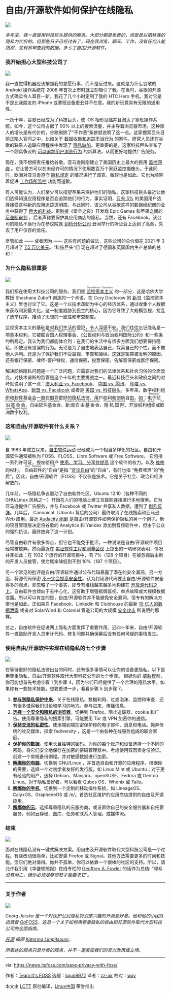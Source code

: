 [#]: subject: (How Free & Open Source Software Can Save Online Privacy)
[#]: via: (https://news.itsfoss.com/save-privacy-with-foss/)
[#]: author: (Team It's FOSS https://news.itsfoss.com/author/team/)
[#]: collector: (lujun9972)
[#]: translator: (zz-air)
[#]: reviewer: (wxy)
[#]: publisher: ( )
[#]: url: ( )

自由/开源软件如何保护在线隐私
======

![](https://i2.wp.com/news.itsfoss.com/wp-content/uploads/2021/06/online-privacy.png?w=1200&ssl=1)

_多年来，我一直使用科技巨头提供的服务。大部分都是免费的，但是是以牺牲我的隐私为代价的。但那些日子已经过去了，现在我浏览、聊天、工作，没有任何人能跟踪、变现和审查我的数据。多亏了自由/开源软件。_

### 我开始担心大型科技公司了

![][1]

我一直觉得机器应该按照我的意愿行事，而不是反过来。这就是为什么谷歌的 Android 操作系统在 2008 年首次上市时就立刻吸引了我。在当时，谷歌的开源方式确实令人耳目一新。我花了几个小时定制了我的 HTC Hero 手机。我对它是不是比我朋友的 iPhone 或塞班设备更丑并不在意。我的新玩意具有无限的通用性。

一跃十年，谷歌已经成为了科技巨头，使 iOS 相形见绌并且淘汰了塞班操作系统。如今，这个公司占据了 90% 以上的搜索流量，并主导着浏览器市场。这种惊人的增长是有代价的，谷歌删除了“不作恶”条款就说明了这一点。这家搜索巨头目前正陷入官司之中，比如关于 [数据收集和追踪不当行为][2] 的案件。研究人员还在谷歌的联系人追踪应用程序中发现了 [隐私缺陷][3]。更重要的是，这家科技巨头宣布了一个颇具争议的 [可以追踪用户浏览行为][4] 的新算法，从而更好地提供广告服务。

现在，我不想把责任推给谷歌。亚马逊刚刚建立了美国历史上最大的民用 [监控网络][5] 。它让警方可以在未经许可的情况下使用数百万个家庭监控摄像头。于此同时，欧洲对亚马逊遵守 [隐私规定][6] 的情况进行了调查。微软也是如此。它也为顺带着促进 [工作场所监控][7] 功能而道歉。

有人可能认为，人们至少可以指望苹果来保护他们的隐私。这家科技巨头最近让他们选择知道应用程序是否会追踪他们的行为。事实证明，[只有 5%][8] 的美国用户选择接受这种新的应用追踪透明度。与此同时，该公司从谷歌这样的数据经纪商的业务中获得了 [巨大的利益][9]。更别提《堡垒之夜》开发商 Epic Games 和苹果之间的 [反垄断审判][10] ，后者声称要保护其应用商店的隐私。当然，还有 Facebook。该公司的隐私不当行为在参议院就 [剑桥分析公司][11] 丑闻举行的听证会上达到了高潮，失去了用户仅存的信任。

尽管如此 —— 或者因为 —— 这些有问题的做法，这些公司的总价值在 2021 年 3 月超过了 [7.5 万亿美元][12]。“科技巨头”们 现在超过了德国和英国国内生产总值的总和！

### 为什么隐私很重要

![][13]

我们都在使用大科技公司的服务。我们是 <ruby>[监控资本主义][14]<rt>Surveillance Capitalism</rt></ruby> 的一部分，这是哈佛大学教授 Shoshana Zuboff 创造的一个术语，在 Cory Doctorow 的 [新书][15]《监控资本主义》里也讨论了它。这是一个以技术垄断为中心的经济体系，通过收集个人数据来获取利润最大化。这一制度威胁到民主的核心，因为它导致了大规模监视，扰乱了选举程序，推动了思想的一致性和审查制度。

监视资本主义的基础是对我们生活的侵犯，令人深感不安。我们往往忘记隐私是一项基本权利。它被<ruby>联合国人权理事会<rt>UN Human Rights Council</rt></ruby>、《<ruby>公民权利与政治权利国际公约<rt>International Covenant on Civil and Political Rights</rt></ruby>》和一些条约所规定。我认为我们都能体会到：在我们的生活中有很多方面我们想要保持隐私，即使没有错误的行为。无论是为了自由地表达自己，探索自己的个性，而不被他人评判。还是为了保护我们不受监视、审查和操纵。这就是窗帘被发明的原因。还有银行保密、律师-客户特权，通信保密，投票保密，告解室保密或医疗保密。

解决网络隐私问题是一个广泛问题，它需要对我们的法律体系和社会习俗的全面改变。对技术垄断的监管是这个十年的主要挑战之一。最近科技巨头和政府之间的对峙就说明了这一点：[澳大利亚 vs. Facebook][16]、 [中国 vs. 腾讯][17]、 [印度 vs. WhatsApp][18]、[欧盟 vs. Facebook][19] 或者是 [美国 vs. 科技巨头][20]。多年来，数字权利组织和软件基金会一直在倡导更好的隐私法律、用户权利和创新自由，如：<ruby>电子前沿基金会<rt>Electronic Frontier Foundation</rt></ruby>、<ruby>自由软件基金会<rt>Free Software Foundation</rt></ruby>、<ruby>新闻自由基金会<rt>Freedom of the Press Foundation</rt></ruby>、<ruby>隐私国际<rt>Privacy International</rt></ruby>、<ruby>开放权利组织<rt>Open Rights Group</rt></ruby>或<ruby>欧洲数字权利<rt>European Digital Rights</rt></ruby>。

### 这和自由/开源软件有什么关系？

![][21]

自 1983 年成立以来，<ruby>[自由软件运动][22]<rt>Free Software movement</rt></ruby> 已经成为一个相当多样化的社区。自由和开源软件通常被称为 FOSS、FLOSS、Libre Software 或 Free Software。 它包括一系列许可证，授权给用户 [使用、学习、分享并提高][23] 这个软件的权力。以及 [维修][24] 的权利。 <ruby>自由软件<rt>Free Software</rt></ruby>的“<ruby>自由<rt>Free</rt></ruby>”是指 “[言论自由][25]”的“自由”，有时也指 “免费啤酒”的“免费”。因此，自由/开源软件（FOSS）不仅仅是技术。它是关于社会、政治和经济解放的。

几年前，一场隐私争议震动了自由软件社区。Ubuntu 12.10（各种不同的 GHU/Linux 风格之一）开始在人们的电脑上建立互联网连接进行本地搜索。它为亚马逊提供广告服务，并与 Facebook 或 Twitter 共享私人数据。遭到了 [剧烈反弹][26]。几年后， Canonical（Ubuntu 背后的公司）最终取消了在线搜索和亚马逊 Web 应用。最近 [Audacity 闹剧][27] 是自由/开源软件如何保护隐私的另一个例子。新的项目管理层决定将谷歌的 Analytics 和 Yandex 添加到音频软件中，但由于公众的强烈抗议，最终放弃了这一计划。

尽管自由软件有很多优点，但它也不能免于批评。一种说法是自由/开源软件项目经常被放弃。然而最近在 [实证软件工程和测量会议][28] 上提出的一项研究表明，情况并非如此：在 1932 个流行的开源项目中，有 7%（128 个项目）在被忽视后由新的开发人员接管，使烂尾率降低到不到 10%（187 个项目）。

另一个常见的批评是自由/开源软件通过公布代码暴露了潜在的安全漏洞。另一方面，将源代码保密 [不一定会提高安全性][29]。认为封闭源代码要比自由/开源软件安全得多的观点，却忽略了一个事实，即专有堆栈越来越多地构建在 [开放源代码之上][30]。自由软件也倾向于去中心化，这有助于增强抵御监视、单点故障或大规模数据泄露。所以可以肯定的是，自由/开源软件并不能避免安全漏洞。但专有的解决方案也是如此，正如来自 Facebook、Linkedin 和 Clubhouse 的最新 [10 亿人的数据泄露][31] 或者对 SolarWind 和 Colonial 管道公司的大规模 [安全攻击][32] 所说明的那样。

总之，自由软件在促进网上隐私方面发挥了重要作用。近四十年来，自由/开源软件一直鼓励开发人员审计代码、修复问题并确保幕后没有任何可疑的事情发生。

### 使用自由/开源软件实现在线隐私的七个步骤

![][33]

在等待更好的隐私法律出台的同时，还有很多事情可以让你的设备更隐私。以下是用尊重隐私、自由/开源软件取代大型科技公司的七个步骤。 根据你的 [威胁模型][34]，你可能想首先考虑步骤 1 到步骤 4，因为它们已经提供了一个合理的隐私水平。如果你有一些技术技能，想要更进一步，看看步骤 5 到步骤 7。

  1. **[参与到隐私保护中来][35]**。关于在线隐私、数据利用、过滤泡沫、监控和审查，还有很多值得我们讨论和学习的地方。参与进来，传播信息。
  2. **[选择一个安全和隐私的浏览器][36]**。切换到 Firefox。阻止追踪器、cookie 和广告。使用尊重隐私的搜索引擎。可能要用 Tor 或 VPN 加密你的通信。
  3. **[保持交流的私密性][37]**。使用端到端加密保护你的电子邮件、消息和电话。抛弃传统的社交媒体，探索 fediversity ，这是一个由各种在线服务组成的联合家庭。
  4. **[保护你的数据][38]**。使用长且独特的密码。为你的每个账户和设备选择一个不同的密码。将它们安全地保存在加密的密码管理器中。考虑使用双因素身份验证。创建一个常规备份例程。并对敏感数据进行加密。
  5. **[解绑你的电脑][39]**。切换到 GNU/Linux ，并首选自由和开源的应用程序。根据你的需要，选择一个对初学者友好的发行版，如 Linux Mint 或 Ubuntu；对于更有经验的用户，选择 Debian、Manjaro、openSUSE、Fedora 或 Gentoo Linux。对于隐私爱好者，可以看看 Qubes OS、Whonix 或 Tails。
  6. **[解绑你的手机][40]**。切换到一个定制的移动操作系统，如 LineageOS、CalyxOS、GrapheneOS 或 /e/。首选社区维护的应用商店提供的自由及开源应用。
  7. **[解绑你的云][41]**。选择尊重隐私的云服务商。或设置你自己的安全服务器和自托管服务，例如云存储、图库、任务和联系人管理，或媒体流。 

### 结束

![][42]

面对在线隐私没有一键式解决方案。用自由及开源软件取代大型科技公司是一个过程。有些改动很简单，比如安装 Firefox 或 Signal。其他方法需要更多的时间和技能。但它们绝对值得。你并不孤单，你可以依靠一个很棒的社区的支持。所以，请允许我引用《华盛顿邮报》在线专栏的 [Geoffrey A. Fowler][43] 的话作为总结: “_隐私没有消亡，但你必须足够愤怒才能要求它_”。

* * *

### 关于作者

![][48]

_Georg Jerska 是一个对保护公民隐私特别感兴趣的开源爱好者。他和他的小团队运营着 [GoFOSS][44]，这是一个关于如何用尊重隐私的自由和开源软件取代大型科技公司的全面指南。_

_[开源][46] 插图 [Katerina Limpitsouni][47]。_

_所表达的观点只是作者的观点，并不一定反应我们的官方政策或立场。_

--------------------------------------------------------------------------------

via: https://news.itsfoss.com/save-privacy-with-foss/

作者：[Team It's FOSS][a]
选题：[lujun9972][b]
译者：[zz-air](https://github.com/zz-air)
校对：[wxy](https://github.com/wxy)

本文由 [LCTT](https://github.com/LCTT/TranslateProject) 原创编译，[Linux中国](https://linux.cn/) 荣誉推出

[a]: https://news.itsfoss.com/author/team/
[b]: https://github.com/lujun9972
[1]: https://i2.wp.com/news.itsfoss.com/wp-content/uploads/2021/06/big_tech.png?resize=706%2C636&ssl=1
[2]: https://www.gizmodo.com.au/2021/05/google-location-services-lawsuit
[3]: https://blog.appcensus.io/2021/04/27/why-google-should-stop-logging-contact-tracing-data
[4]: https://news.itsfoss.com/google-floc
[5]: https://www.theguardian.com/commentisfree/2021/may/18/amazon-ring-largest-civilian-surveillance-network-us
[6]: https://edps.europa.eu/press-publications/press-news/press-releases/2021/edps-opens-two-investigations-following-schrems_en
[7]: https://www.theguardian.com/technology/2020/dec/02/microsoft-apologises-productivity-score-critics-derided-workplace-surveillance
[8]: https://www.flurry.com/blog/ios-14-5-opt-in-rate-att-restricted-app-tracking-transparency-worldwide-us-daily-latest-update
[9]: https://www.nytimes.com/2020/10/25/technology/apple-google-search-antitrust.html
[10]: https://www.nytimes.com/2021/05/25/business/dealbook/apple-epic-case.html
[11]: https://en.wikipedia.org/wiki/Cambridge_Analytica
[12]: https://en.wikipedia.org/wiki/List_of_public_corporations_by_market_capitalization#2021
[13]: https://i1.wp.com/news.itsfoss.com/wp-content/uploads/2021/06/privacy.png?resize=706%2C584&ssl=1
[14]: https://en.wikipedia.org/wiki/Surveillance_capitalism
[15]: https://www.goodreads.com/book/show/55134785-how-to-destroy-surveillance-capitalism
[16]: https://www.bbc.com/news/world-australia-56163550
[17]: https://www.nytimes.com/2021/06/02/technology/china-tencent-monopoly.html
[18]: https://www.theguardian.com/world/2021/may/26/whatsapp-sues-indian-government-over-mass-surveillance-internet-laws
[19]: https://nypost.com/2021/05/26/eu-reportedly-set-to-open-formal-antitrust-probe-into-facebook
[20]: https://www.nytimes.com/interactive/2020/10/06/technology/house-antitrust-report-big-tech.html
[21]: https://i1.wp.com/news.itsfoss.com/wp-content/uploads/2021/06/foss.png?resize=706%2C631&ssl=1
[22]: https://itsfoss.com/what-is-foss
[23]: https://fsfe.org/freesoftware/freesoftware.en.html
[24]: https://framatube.org/videos/watch/99069c5c-5a00-489e-97cb-fd5cc76de77c
[25]: https://www.eff.org/deeplinks/2015/04/remembering-case-established-code-speech
[26]: https://itsfoss.com/canonical-targets-website-crictical-ubuntu-privacy
[27]: https://github.com/audacity/audacity/pull/835
[28]: https://arxiv.org/abs/1906.08058
[29]: https://www.schneier.com/crypto-gram/archives/2002/0515.html#1
[30]: https://www.bcg.com/publications/2021/open-source-software-strategy-benefits
[31]: https://www.politico.eu/article/how-to-leak-data-and-get-away-with-it
[32]: https://theconversation.com/the-colonial-pipeline-ransomware-attack-and-the-solarwinds-hack-were-all-but-inevitable-why-national-cyber-defense-is-a-wicked-problem-160661
[33]: https://i1.wp.com/news.itsfoss.com/wp-content/uploads/2021/06/steps.png?w=1054&ssl=1
[34]: https://www.eff.org/files/2015/11/24/3mod_threat-modeling-ssd_9-3-15.pdf
[35]: https://www.gofoss.today/nothing-to-hide
[36]: https://www.gofoss.today/intro-browse-freely
[37]: https://www.gofoss.today/intro-speak-freely
[38]: https://www.gofoss.today/intro-store-safely
[39]: https://www.gofoss.today/intro-free-your-computer
[40]: https://www.gofoss.today/intro-free-your-phone
[41]: https://www.gofoss.today/intro-free-your-cloud
[42]: https://i2.wp.com/news.itsfoss.com/wp-content/uploads/2021/06/gofoss.png?resize=300%2C300&ssl=1
[43]: https://www.washingtonpost.com/technology/2019/12/31/how-we-survive-surveillance-apocalypse
[44]: https://gofoss.today/
[45]: https://gofoss.today
[46]: https://undraw.co/license
[47]: https://undraw.co
[48]: https://i1.wp.com/news.itsfoss.com/wp-content/uploads/2021/06/georg.png?resize=300%2C300&ssl=1